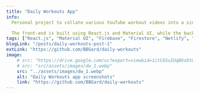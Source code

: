 ```yaml
---
title: "Daily Workouts App"
info:
  Personal project to collate various YouTube workout videos into a single app, providing recommendations and minimizing the friction involved in working out.

  The front-end is built using React.js and Material UI, while the back-end is powered by Firebase. The app is hosted on Netlify and the project is publicly available on GitHub.
tags: ["React.js", "Material UI", "Firebase", "Firestore", "Netlify", "GitHub"]
blogLink: "/posts/daily-workouts-post-1"
extLink: "https://github.com/BBGard/daily-workouts"
image:
    # src: "https://drive.google.com/uc?export=view&id=1itCGSuIUqB6sDt0NUrxR3mEJKC8YCoOf"
    # src: "src/assets/images/dw_1.webp"
    src: "../assets/images/dw_1.webp"
    alt: "Daily Workouts app screenshots"
    link: "https://github.com/BBGard/daily-workouts"
---
```

